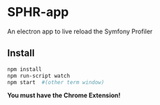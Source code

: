 # SPHR-app
An electron app to live reload the Symfony Profiler

## Install
``` bash
npm install  
npm run-script watch
npm start  #(other term window)
```

__You must have the Chrome Extension!__
